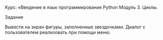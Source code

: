 Курс: «Введение в язык программирования Python
Модуль 3. Циклы.

Задание

Вывести на экран фигуры, заполненные звездочками. 
Диалог с пользователем реализовать при помощи меню.